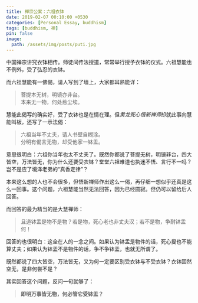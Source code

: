 ```yaml
---
title: 禅宗公案：六祖衣钵
date: 2019-02-07 00:10:00 +0530
categories: [Personal Essay, buddhism]
tags: [buddhism, 禅]
pin: false
image:
  path: /assets/img/posts/puti.jpg
---
```


中国禅宗讲究衣钵相传。师徒间传法授道，常常举行授予衣钵的仪式。六祖慧能也不例外，受了弘忍的衣钵。

而六祖慧能有一佛偈，请人写到了墙上，大家都耳熟能详：

>菩提本无树，明镜亦非台。  
本来无一物，何处惹尘埃。

慧能此偈写的确实好，受了衣钵也是在情在理。但*黄龙死心悟新禅师*却就此事向慧能叫板，还写了一示法偈：

>六祖当年不丈夫，请人书壁自糊涂。  
分明有偈言无物，却受他家一钵盂。

意思很明白：六祖你当年也太不丈夫了。既然你都说了菩提无树，明镜非台，四大皆空，万法皆无，你为什么还要受衣钵？堂堂六祖难道也执迷不悟、言行不一吗？岂不是应了境泽老弟的“真香定律”？

本来这么想的人也不会很多，但悟新禅师作出这么一偈，再仔细一想似乎还真是这么一回事。这个问题，六祖慧能当然无法回答，因为已经圆寂。但仍可以留给后人回答。

而回答的最为精当的是大慧禅师：

>且道钵盂是物不是物？若是物，死心老也非丈夫汉；若不是物，争耐钵盂何！
 

回答的也很明白：这全在人的一念之间。如果认为钵盂是物件的话，死心叟也不能算丈夫；如果认为钵盂不是物件的话，争不争钵盂，也就无所谓了。

既然都说了四大皆空，万法皆无，又为何一定要区别受衣钵与不受衣钵？衣钵固然空无，是非何尝不是？

其实回答这个问题，反问一句就够了：

>**即明万事皆无物，何必管它受钵盂？**

